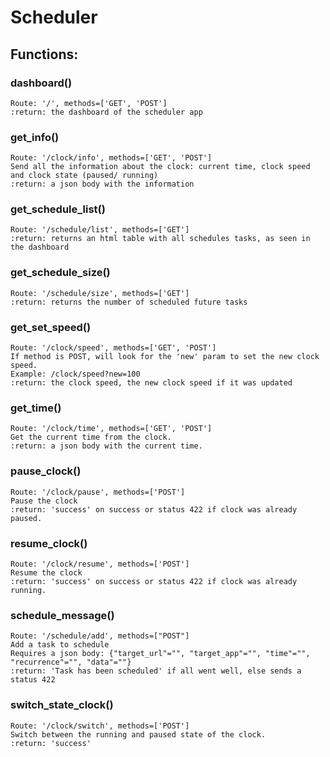 # Scheduler

## Functions:

### dashboard()
```
Route: '/', methods=['GET', 'POST']
:return: the dashboard of the scheduler app
```

### get_info()
```
Route: '/clock/info', methods=['GET', 'POST']
Send all the information about the clock: current time, clock speed and clock state (paused/ running)
:return: a json body with the information
```

### get_schedule_list()
```
Route: '/schedule/list', methods=['GET']
:return: returns an html table with all schedules tasks, as seen in the dashboard
```

### get_schedule_size()
```
Route: '/schedule/size', methods=['GET']
:return: returns the number of scheduled future tasks
```

### get_set_speed()
```
Route: '/clock/speed', methods=['GET', 'POST']
If method is POST, will look for the 'new' param to set the new clock speed.
Example: /clock/speed?new=100
:return: the clock speed, the new clock speed if it was updated
```

### get_time()
```
Route: '/clock/time', methods=['GET', 'POST']
Get the current time from the clock.
:return: a json body with the current time.
```

### pause_clock()
```
Route: '/clock/pause', methods=['POST']
Pause the clock
:return: 'success' on success or status 422 if clock was already paused.
```

### resume_clock()
```
Route: '/clock/resume', methods=['POST']
Resume the clock
:return: 'success' on success or status 422 if clock was already running.
```

### schedule_message()
```
Route: '/schedule/add', methods=["POST"]
Add a task to schedule
Requires a json body: {"target_url"="", "target_app"="", "time"="", "recurrence"="", "data"=""}
:return: 'Task has been scheduled' if all went well, else sends a status 422
```

### switch_state_clock()
```
Route: '/clock/switch', methods=['POST']
Switch between the running and paused state of the clock.
:return: 'success'
```
